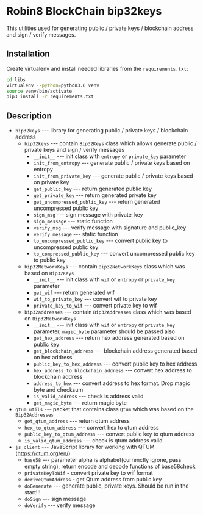 # Robin8 BlockChain bip32keys

This utilities used for generating public / private keys / blockchain address and sign / verify messages.

## Installation

Create virtualenv and install needed libraries from the `requirements.txt`:

```bash
cd libs
virtualenv --python=python3.6 venv
source venv/bin/activate
pip3 install -r requirements.txt
```

## Description

- `bip32keys` --- library for generating public / private keys / blockchain address
    - `bip32keys` --- contain `Bip32Keys` class which allows generate public / private keys and sign / verify messages
        - `__init__` --- init class with `entropy` or `private_key` parameter
        - `init_from_entropy` --- generate public / private keys based on entropy
        - `init_from_private_key` --- generate public / private keys based on private key
        - `get_public_key` --- return generated public key
        - `get_private_key` --- return generated private key
        - `get_uncompressed_public_key` --- return generated uncompressed public key
        - `sign_msg` --- sign message with private_key
        - `sign_message` --- static function
        - `verify_msg` --- verify message with signature and public_key
        - `verify_message` --- static function
        - `to_uncompressed_public_key` --- convert public key to uncompressed public key
        - `to_compressed_public_key` --- convert uncompressed public key to public key
    - `bip32NetworkKeys` --- contain `Bip32NetworkKeys` class which was based on `Bip32Keys`
        - `__init__` --- init class with `wif` or `entropy` or `private_key` parameter
        - `get_wif` --- return generated wif
        - `wif_to_private_key` --- convert wif to private key
        - `private_key_to_wif` --- convert private key to wif
    - `bip32addresses` --- contain `Bip32Addresses` class which was based on `Bip32NetworkKeys`
        - `__init__` --- init class with `wif` or `entropy` or `private_key` parameter, `magic_byte` parameter should be passed also
        - `get_hex_address` --- return hex address generated based on public key
        - `get_blockchain_address` --- blockchain address generated based on hex address
        - `public_key_to_hex_address` --- convert public key to hex address
        - `hex_address_to_blockchain_address` --- convert hex address to blockchain address
        - `address_to_hex` --- convert address to hex format. Drop magic byte and checksum
        - `is_valid_address` --- check is address valid
        - `get_magic_byte` --- return magic byte
- `qtum_utils` --- packet that contains class `Qtum` which was based on the `Bip32Addresses`
    - `get_qtum_address` --- return qtum address
    - `hex_to_qtum_address` --- convert hex to qtum address
    - `public_key_to_qtum_address` --- convert public key to qtum address
    - `is_valid_qtum_address` --- check is qtum address valid
- `js_client` --- JavaScript library for working with QTUM (https://qtum.org/en/)
    - `base58` --- parameter alpha is alphabet(currenctly igrone, pass empty string), return encode and decode functions of base58check
    - `privateKeyToWif` - convert private key to wif format
    - `deriveQtumAddress` - get Qtum address from public key
    - `doGenerate` --- generate public, private keys. Should be run in the start!!!
    - `doSign` --- sign message
    - `doVerify` --- verify message
